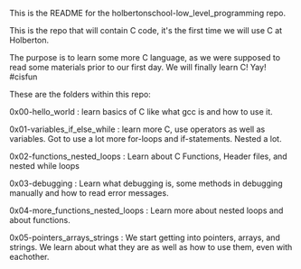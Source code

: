 This is the README for the holbertonschool-low_level_programming repo.

This is the repo that will contain C code, it's the first time we will use C at Holberton.

The purpose is to learn some more C language, as we were supposed to read some materials prior to our first day.
We will finally learn C! Yay! #cisfun

These are the folders within this repo:

0x00-hello_world : learn basics of C like what gcc is and how to use it.

0x01-variables_if_else_while : learn more C, use operators as well as
			       variables. Got to use a lot more for-loops and if-statements.
			       Nested a lot.

0x02-functions_nested_loops : Learn about C Functions, Header files, and nested while loops

0x03-debugging : Learn what debugging is, some methods in debugging manually and how to read error messages.

0x04-more_functions_nested_loops : Learn more about nested loops and about functions.

0x05-pointers_arrays_strings : We start getting into pointers, arrays, and strings. We learn about what they are as well as how to use them, even with eachother.
